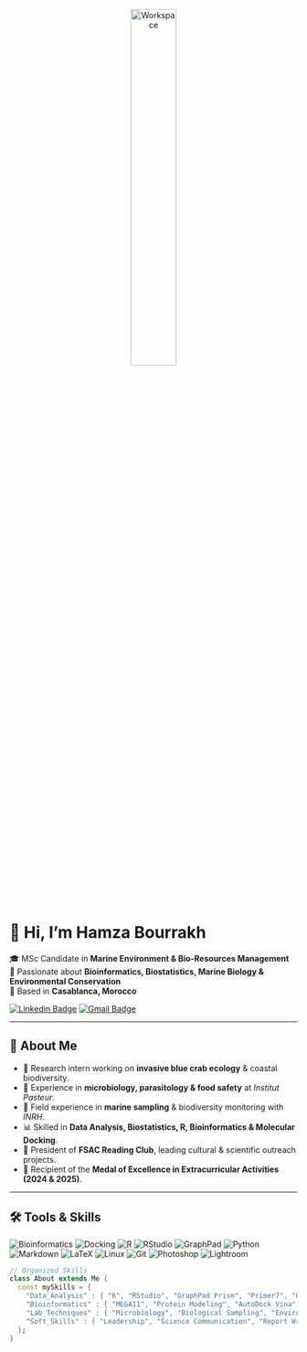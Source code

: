 <div align="center" width="50">

<img src="https://github.com/SP-XD/SP-XD/blob/main/images/dev-working_rounded.gif?raw=true" alt="Workspace" width="40%"/><br> 

</div>

# 👋 Hi, I’m **Hamza Bourrakh**

🎓 MSc Candidate in **Marine Environment & Bio-Resources Management**  
🌊 Passionate about **Bioinformatics, Biostatistics, Marine Biology & Environmental Conservation**  
📍 Based in **Casablanca, Morocco**  

[![Linkedin Badge](https://img.shields.io/badge/-Hamza%20Bourrakh-blue?style=flat&logo=Linkedin&logoColor=white)](https://www.linkedin.com/in/bourrakh-hamza/) 
[![Gmail Badge](https://img.shields.io/badge/-hamza%20bourrakh-c14438?style=flat&logo=Gmail&logoColor=white&link=mailto:hamza.bourrakh-etu@etu.univh2c.ma)](mailto:hamza.bourrakh-etu@etu.univh2c.ma)

---

## 🔬 About Me  
- 🦀 Research intern working on **invasive blue crab ecology** & coastal biodiversity.  
- 🧫 Experience in **microbiology, parasitology & food safety** at *Institut Pasteur*.  
- 🐚 Field experience in **marine sampling** & biodiversity monitoring with *INRH*.  
- 📊 Skilled in **Data Analysis, Biostatistics, R, Bioinformatics & Molecular Docking**.  
- 📖 President of **FSAC Reading Club**, leading cultural & scientific outreach projects.  
- 🏅 Recipient of the **Medal of Excellence in Extracurricular Activities (2024 & 2025)**.  

---

## 🛠️ Tools & Skills  

![Bioinformatics](https://img.shields.io/badge/bioinformatics-yellow?style=flat)
![Docking](https://img.shields.io/badge/Docking-green?style=flat)
![R](https://img.shields.io/badge/R-276DC3?style=flat&logo=r&logoColor=white)
![RStudio](https://img.shields.io/badge/RStudio-75AADB?style=flat&logo=rstudio&logoColor=white)
![GraphPad](https://img.shields.io/badge/GraphPad_Prism-3776AB?style=flat)
![Python](https://img.shields.io/badge/Python-FFD43B?style=flat&logo=python&logoColor=darkgreen)
![Markdown](https://img.shields.io/badge/Markdown-000000?style=flat&logo=markdown&logoColor=white)
![LaTeX](https://img.shields.io/badge/LaTeX-008080?style=flat&logo=latex&logoColor=white)
![Linux](https://img.shields.io/badge/Linux-FCC624?style=flat&logo=linux&logoColor=black)
![Git](https://img.shields.io/badge/GIT-E44C30?style=flat&logo=git&logoColor=white)
![Photoshop](https://img.shields.io/badge/Adobe%20Photoshop-31A8FF?style=flat&logo=Adobe%20Photoshop&logoColor=black)
![Lightroom](https://img.shields.io/badge/Adobe%20Lightroom-31A8FF?style=flat&logo=Adobe%20Lightroom&logoColor=white)

```dart
// Organized Skills
class About extends Me {
  const mySkills = {
    "Data_Analysis" : { "R", "RStudio", "GraphPad Prism", "Primer7", "ODV" },
    "Bioinformatics" : { "MEGA11", "Protein Modeling", "AutoDock Vina", "PyMOL", "Discovery Studio" },
    "Lab_Techniques" : { "Microbiology", "Biological Sampling", "Environmental Monitoring" },
    "Soft_Skills" : { "Leadership", "Science Communication", "Report Writing" }
  };
}
